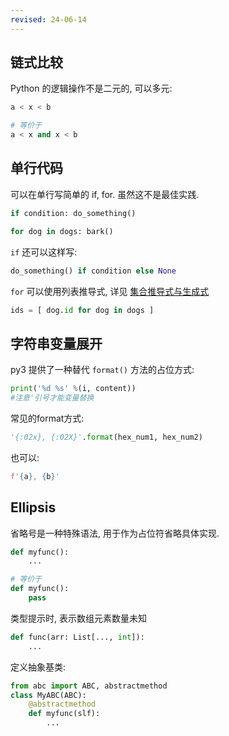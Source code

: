 ```yaml
---
revised: 24-06-14
---
```


## 链式比较

Python 的逻辑操作不是二元的, 可以多元:

```python
a < x < b

# 等价于
a < x and x < b
```

## 单行代码

可以在单行写简单的 if, for. 虽然这不是最佳实践.

```python
if condition: do_something()

for dog in dogs: bark()
```

`if` 还可以这样写:

```python
do_something() if condition else None
```

`for` 可以使用列表推导式, 详见 [集合推导式与生成式](集合推导式与生成式.md)

```python
ids = [ dog.id for dog in dogs ]
```

## 字符串变量展开

py3 提供了一种替代 `format()` 方法的占位方式:
```python
print('%d %s' %(i, content))
#注意'引号才能变量替换
```

常见的format方式:
```python
'{:02x}, {:02X}'.format(hex_num1, hex_num2)
```

也可以:
```python
f'{a}, {b}'
```

## Ellipsis

省略号是一种特殊语法, 用于作为占位符省略具体实现.

```python
def myfunc():
	...

# 等价于
def myfunc():
	pass
```

类型提示时, 表示数组元素数量未知

```python
def func(arr: List[..., int]):
	...
```

定义抽象基类:

```python
from abc import ABC, abstractmethod
class MyABC(ABC):
	@abstractmethod
	def myfunc(slf):
		...
```